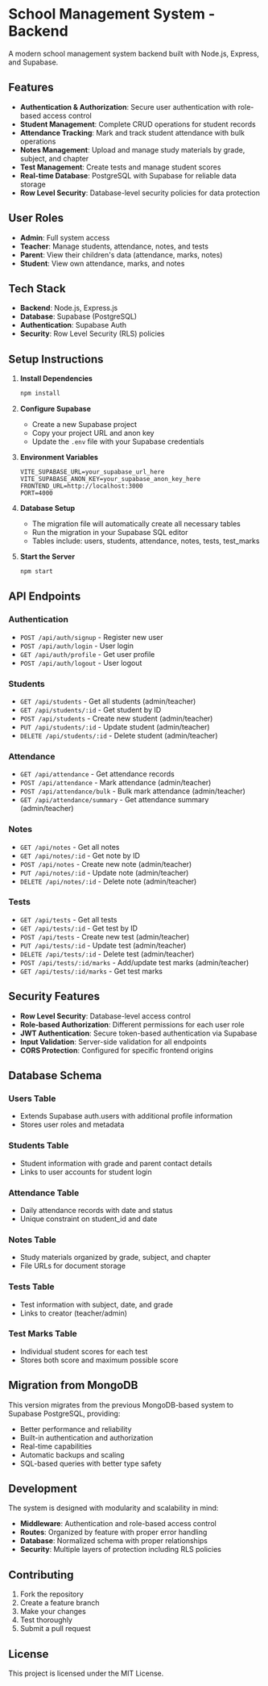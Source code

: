 # School Management System - Backend

A modern school management system backend built with Node.js, Express, and Supabase.

## Features

- **Authentication & Authorization**: Secure user authentication with role-based access control
- **Student Management**: Complete CRUD operations for student records
- **Attendance Tracking**: Mark and track student attendance with bulk operations
- **Notes Management**: Upload and manage study materials by grade, subject, and chapter
- **Test Management**: Create tests and manage student scores
- **Real-time Database**: PostgreSQL with Supabase for reliable data storage
- **Row Level Security**: Database-level security policies for data protection

## User Roles

- **Admin**: Full system access
- **Teacher**: Manage students, attendance, notes, and tests
- **Parent**: View their children's data (attendance, marks, notes)
- **Student**: View own attendance, marks, and notes

## Tech Stack

- **Backend**: Node.js, Express.js
- **Database**: Supabase (PostgreSQL)
- **Authentication**: Supabase Auth
- **Security**: Row Level Security (RLS) policies

## Setup Instructions

1. **Install Dependencies**
   ```bash
   npm install
   ```

2. **Configure Supabase**
   - Create a new Supabase project
   - Copy your project URL and anon key
   - Update the `.env` file with your Supabase credentials

3. **Environment Variables**
   ```env
   VITE_SUPABASE_URL=your_supabase_url_here
   VITE_SUPABASE_ANON_KEY=your_supabase_anon_key_here
   FRONTEND_URL=http://localhost:3000
   PORT=4000
   ```

4. **Database Setup**
   - The migration file will automatically create all necessary tables
   - Run the migration in your Supabase SQL editor
   - Tables include: users, students, attendance, notes, tests, test_marks

5. **Start the Server**
   ```bash
   npm start
   ```

## API Endpoints

### Authentication
- `POST /api/auth/signup` - Register new user
- `POST /api/auth/login` - User login
- `GET /api/auth/profile` - Get user profile
- `POST /api/auth/logout` - User logout

### Students
- `GET /api/students` - Get all students (admin/teacher)
- `GET /api/students/:id` - Get student by ID
- `POST /api/students` - Create new student (admin/teacher)
- `PUT /api/students/:id` - Update student (admin/teacher)
- `DELETE /api/students/:id` - Delete student (admin/teacher)

### Attendance
- `GET /api/attendance` - Get attendance records
- `POST /api/attendance` - Mark attendance (admin/teacher)
- `POST /api/attendance/bulk` - Bulk mark attendance (admin/teacher)
- `GET /api/attendance/summary` - Get attendance summary (admin/teacher)

### Notes
- `GET /api/notes` - Get all notes
- `GET /api/notes/:id` - Get note by ID
- `POST /api/notes` - Create new note (admin/teacher)
- `PUT /api/notes/:id` - Update note (admin/teacher)
- `DELETE /api/notes/:id` - Delete note (admin/teacher)

### Tests
- `GET /api/tests` - Get all tests
- `GET /api/tests/:id` - Get test by ID
- `POST /api/tests` - Create new test (admin/teacher)
- `PUT /api/tests/:id` - Update test (admin/teacher)
- `DELETE /api/tests/:id` - Delete test (admin/teacher)
- `POST /api/tests/:id/marks` - Add/update test marks (admin/teacher)
- `GET /api/tests/:id/marks` - Get test marks

## Security Features

- **Row Level Security**: Database-level access control
- **Role-based Authorization**: Different permissions for each user role
- **JWT Authentication**: Secure token-based authentication via Supabase
- **Input Validation**: Server-side validation for all endpoints
- **CORS Protection**: Configured for specific frontend origins

## Database Schema

### Users Table
- Extends Supabase auth.users with additional profile information
- Stores user roles and metadata

### Students Table
- Student information with grade and parent contact details
- Links to user accounts for student login

### Attendance Table
- Daily attendance records with date and status
- Unique constraint on student_id and date

### Notes Table
- Study materials organized by grade, subject, and chapter
- File URLs for document storage

### Tests Table
- Test information with subject, date, and grade
- Links to creator (teacher/admin)

### Test Marks Table
- Individual student scores for each test
- Stores both score and maximum possible score

## Migration from MongoDB

This version migrates from the previous MongoDB-based system to Supabase PostgreSQL, providing:

- Better performance and reliability
- Built-in authentication and authorization
- Real-time capabilities
- Automatic backups and scaling
- SQL-based queries with better type safety

## Development

The system is designed with modularity and scalability in mind:

- **Middleware**: Authentication and role-based access control
- **Routes**: Organized by feature with proper error handling
- **Database**: Normalized schema with proper relationships
- **Security**: Multiple layers of protection including RLS policies

## Contributing

1. Fork the repository
2. Create a feature branch
3. Make your changes
4. Test thoroughly
5. Submit a pull request

## License

This project is licensed under the MIT License.